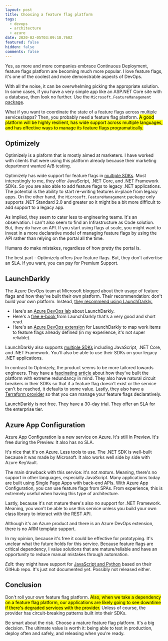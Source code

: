 ```yaml
---
layout: post
title: Choosing a feature flag platform
tags:
  - devops
  - architecture
  - azure
date: 2020-02-05T03:09:18.760Z
featured: false
hidden: false
comments: false
---
```

Yes, as more and more companies embrace Continuous Deployment, feature flags platform are becoming much more popular. I love feature flags, it's one of the coolest and more demonstrable aspects of DevOps. 

With all the noise, it can be overwhelming picking the appropriate solution. In some cases, if you have a very simple app like an ASP.NET Core site with a database, then look no further. Use the `Microsoft.FeatureManagement` [package](https://andrewlock.net/introducing-the-microsoft-featuremanagement-library-adding-feature-flags-to-an-asp-net-core-app-part-1/).

<!--more--> 

What if you want to coordinate the state of a feature flags across multiple services/apps? Then, you probably need a feature flag platform. <mark>A good platform will be highly resilient, has wide support across multiple languages, and has effective ways to manage its feature flags programatically.</mark>

## Optimizely

Optimizely is a plaform that is mostly aimed at marketers. I have worked with clients that were using this platform already because their marketing department wanted A/B testing.

Optimizely has wide support for feature flags in [multiple SDKs](https://docs.developers.optimizely.com/full-stack/v2.1/docs/install-the-sdk). Most interestingly to me, they offer JavaScript, .NET Core, and .NET Framework SDKs. So you are also able to add feature flags to legacy .NET applications. The potential is the ability to start re-writing features in-place from legacy apps. On the other hand, the `Microsoft.FeatureManagement` package only supports .NET Standard 2.0 and greater so it might be a bit more difficult to add support to a legacy app. 

As implied, they seem to cater less to engineering teams. It's an observation. I can't also seem to find an Infrastructure as Code solution. But, they do have an API. If you start using flags at scale, you might want to invest in a more declarative model of managing feature flags by using the API rather than relying on the portal all the time. 

Humans do make mistakes, regardless of how pretty the portal is.

The best part - Optimizely offers *free* feature flags. But, they don't advertise an SLA. If you want, you can pay for Premium Support.

## LaunchDarkly

The Azure DevOps team at Microsoft blogged about their usage of feature flags and how they've built their own platform. Their recommendation: don't build your own platform. Instead, [they recommend using LaunchDarkly.](https://docs.microsoft.com/en-us/azure/devops/learn/devops-at-microsoft/progressive-experimentation-feature-flags)

- Here's an [Azure DevOps lab](https://www.azuredevopslabs.com/labs/vstsextend/launchdarkly/) about LaunchDarkly. 
- Here's a [free e-book ](https://launchdarkly.com/effective-feature-management-ebook/)from LaunchDarkly that's a very good and short read.
- Here's an [Azure DevOps extension](https://docs.launchdarkly.com/docs/visual-studio-team-services-extension) for LaunchDarkly to map work items to feature flags already defined (in my experience, it's not super reliable).

LaunchDarkly also supports [multiple SDKs](https://launchdarkly.com/features/sdk/) including JavaScript, .NET Core, and .NET Framework. You'll also be able to use their SDKs on your legacy .NET applications. 

In contrast to Optmizely, the product seems to be more tailored towards engineers. They have a [fascinating article ](https://stackshare.io/launchdarkly/how-launchdarkly-serves-over-4-billion-feature-flags-daily)about how they've built the platform with extreme redundancy in mind. They also have natural circuit breakers in their SDKs so that if a feature flag doesn't exist or the service can't be reached, it defaults to some value. Lastly, they also have a [Terraform provider](https://www.terraform.io/docs/providers/launchdarkly/index.html) so that you can manage your feature flags declaratively.

LaunchDarkly is not free. They have a 30-day trial. They offer an SLA for the enterprise tier.

## Azure App Configuration

Azure App Configuration is a new service on Azure. It's still in Preview. It's free during the Preview. It also has no SLA. 

It's nice that it's on Azure. Less tools to use. The .NET SDK is well-built because it was made by Microsoft. It also works well side by side with Azure KeyVault.

The main drawback with this service: it's not _mature_. Meaning, there's no support in other languages, especially JavaScript. Many applications today are built using Single Page Apps with back-end APIs. With Azure App Configuration, you can use feature flags from SPAs. From experience, this is extremely useful when having this type of architecture. 

Lastly, because it's not mature there's also no support for .NET Framework. Meaning, you won't be able to use this service unless you build your own class library to interact with the REST API. 

Although it's an Azure product and there is an Azure DevOps extension, there is no ARM template support. 

In my opinion, because it's free it could be effective for prototyping. It's unclear what the future holds for this service. Because feature flags are critical dependency, I value solutions that are mature/reliable and have an opportunity to reduce manual mistakes through automation.

*Edit*: they might have support for [JavaScript and Python](https://github.com/Azure/AppConfiguration#rest-api-reference) based on their GitHub repo. It's just not documented yet. Possibly not released either.

## Conclusion

Don't roll your own feature flag platform. <mark>Also, when we take a dependency on a feature flag platform, our applications are likely going to see downtime if there's degraded services with the provider.</mark> Unless of course, the provider has circuit-breaking patterns built into their SDKs. 

Be smart about the risk. Choose a mature feature flag platform. It's a big decision. The ultimate value is worth it: being able to test in production, deploy often and safely, and releasing when you're ready.
